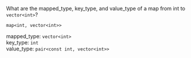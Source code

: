 What are the mapped_type, key_type, and value_type of a map from int to `vector<int>`?

`map<int, vector<int>>`

mapped_type: `vector<int>`  
key_type: `int`  
value_type: `pair<const int, vector<int>>`